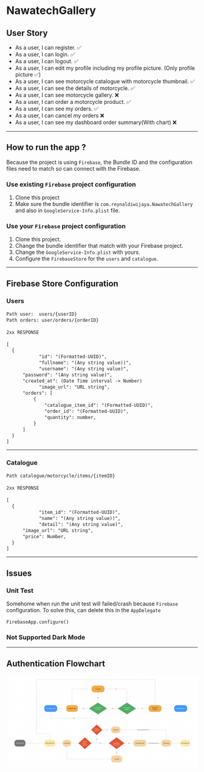 # NawatechGallery

## User Story

- As a user, I can register. ✅
- As a user, I can login. ✅
- As a user, I can logout. ✅
- As a user, I can edit my profile including my profile picture. (Only profile picture ✅)
- As a user, I can see motorcycle catalogue with motorcycle thumbnail. ✅
- As a user, I can see the details of motorcycle. ✅
- As a user, I can see motorcycle gallery. ❌
- As a user, I can order a motorcycle product. ✅
- As a user, I can see my orders. ✅
- As a user, I can cancel my orders ❌
- As a user, I can see my dashboard order summary(With chart) ❌

---

## How to run the app ?

Because the project is using `Firebase`, the Bundle ID and the configuration files need to match so can connect with the Firebase.

### Use existing `Firebase` project configuration
1. Clone this project
2. Make sure the bundle identifier is `com.reynaldiwijaya.NawatechGallery` and also in `GoogleService-Info.plist` file.

### Use your `Firebase` project configuration
1. Clone this project.
2. Change the bundle identifier that match with your Firebase project.
3. Change the `GoogleService-Info.plist` with yours.
4. Configure the `FirebaseStore` for the `users` and `catalogue`.

---

## Firebase Store Configuration

### Users

```
Path user:  users/{userID}
Path orders: user/orders/{orderID}

2xx RESPONSE

[
  {
			"id": "(Formatted-UUID)",
			"fullname": "(Any string value))",
			"username": "(Any string value)",
      "password": "(Any string value)",
      "created_at": (Date Time interval -> Number)
			"image_url": "URL string",
      "orders": [
          {
              "catalogue_item_id": "(Formatted-UUID)",
              "order_id": "(Formatted-UUID)",
              "quantity": number,
          }
      ]
  }
]
```

---

### Catalogue

```
Path catalogue/motorcycle/items/{itemID}

2xx RESPONSE

[
  {
			"item_id": "(Formatted-UUID)",
			"name": "(Any string value))",
			"detail": "(Any string value)",
      "image_url": "URL string",
      "price": Number,
  }
]
```

---

## Issues

### Unit Test

Somehome when run the unit test will failed/crash because `Firebase` configuration. To solve this, can delete this in the `AppDelegate`

```
FirebaseApp.configure()
```

### Not Supported Dark Mode

---

## Authentication Flowchart

![](authentication-flowchart.png)
